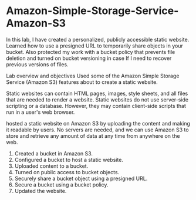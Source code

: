 # Amazon-Simple-Storage-Service-Amazon-S3
In this lab, I have created a personalized, publicly accessible static website. Learned how to use a presigned URL to temporarily share objects in your bucket. Also protected my work with a bucket policy that prevents file deletion and turned on bucket versioning in case If I need to recover previous versions of files.

Lab overview and objectives
Used some of the Amazon Simple Storage Service (Amazon S3) features about to create a static website.

Static websites can contain HTML pages, images, style sheets, and all files that are needed to render a website. Static websites do not use server-side scripting or a database. However, they may contain client-side scripts that run in a user's web browser. 

hosted a static website on Amazon S3 by uploading the content and making it readable by users. No servers are needed, and we can use Amazon S3 to store and retrieve any amount of data at any time from anywhere on the web.



1. Created a bucket in Amazon S3.
2. Configured a bucket to host a static website.
3. Uploaded content to a bucket.
4. Turned on public access to bucket objects.
5. Securely share a bucket object using a presigned URL.
6. Secure a bucket using a bucket policy.
7. Updated the website.

